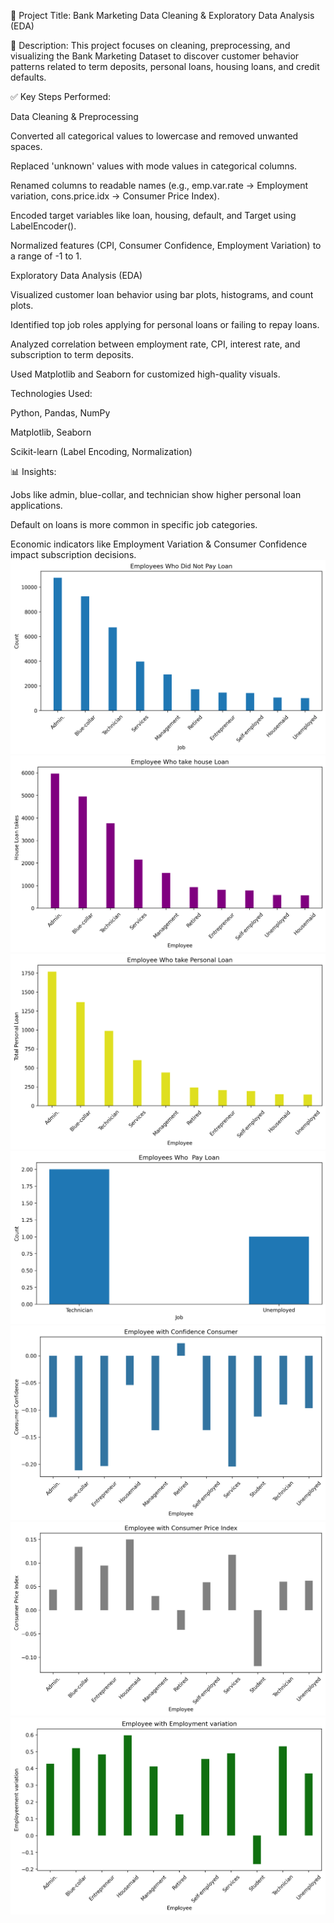 📌 Project Title: Bank Marketing Data Cleaning & Exploratory Data Analysis (EDA)

📂 Description:
This project focuses on cleaning, preprocessing, and visualizing the Bank Marketing Dataset to discover customer behavior patterns related to term deposits, personal loans, housing loans, and credit defaults.

✅ Key Steps Performed:

Data Cleaning & Preprocessing

Converted all categorical values to lowercase and removed unwanted spaces.

Replaced 'unknown' values with mode values in categorical columns.

Renamed columns to readable names (e.g., emp.var.rate → Employment variation, cons.price.idx → Consumer Price Index).

Encoded target variables like loan, housing, default, and Target using LabelEncoder().

Normalized features (CPI, Consumer Confidence, Employment Variation) to a range of -1 to 1.

Exploratory Data Analysis (EDA)

Visualized customer loan behavior using bar plots, histograms, and count plots.

Identified top job roles applying for personal loans or failing to repay loans.

Analyzed correlation between employment rate, CPI, interest rate, and subscription to term deposits.

Used Matplotlib and Seaborn for customized high-quality visuals.

Technologies Used:

Python, Pandas, NumPy

Matplotlib, Seaborn

Scikit-learn (Label Encoding, Normalization)

📊 Insights:

Jobs like admin, blue-collar, and technician show higher personal loan applications.

Default on loans is more common in specific job categories.

Economic indicators like Employment Variation & Consumer Confidence impact subscription decisions.
![Loan Distribution](loan_distribution1.png)
![Loan Distribution](loan_distribution2.png)
![Loan Distribution](loan_distribution3.png)
![Loan Distribution](loan_distribution4.png)
![Loan Distribution](loan_distribution5.png)
![Loan Distribution](loan_distribution6.png)
![Loan Distribution](loan_distribution7.png)
